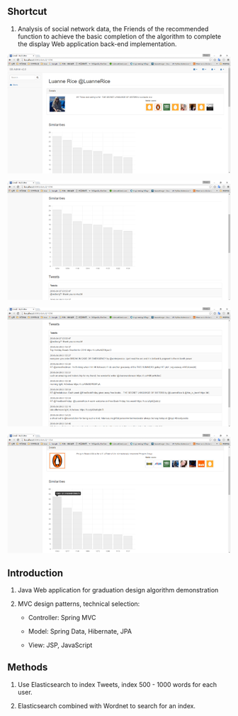 

## Shortcut

1. Analysis of social network data, the Friends of the recommended function to achieve the basic completion of the algorithm to complete the display Web application back-end implementation.

![preview1](/Picture1.png)


![preview2](/Picture2.png)


![preview3](/Picture3.png)


![preview4](/Picture4.png)


## Introduction

1. Java Web application for graduation design algorithm demonstration

2. MVC design patterns, technical selection:

    - Controller: Spring MVC
    
    - Model: Spring Data, Hibernate, JPA
    
    - View: JSP, JavaScript 
    

## Methods

1. Use Elasticsearch to index Tweets, index 500 - 1000 words for each user.

2. Elasticsearch combined with Wordnet to search for an index.
